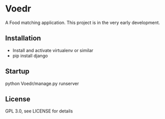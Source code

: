Voedr
=====

A Food matching application. This project is in the very early development.

## Installation

- Install and activate virtualenv or similar
- pip install django

## Startup

python Voedr/manage.py runserver

## License

GPL 3.0, see LICENSE for details
